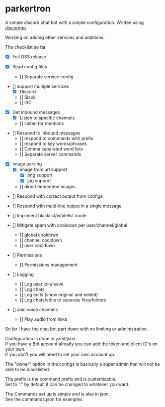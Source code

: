 # parkertron

A simple discord chat bot with a simple configuration. Written using [discordgo](https://github.com/bwmarrin/discordgo).

Working on adding other services and additions.

The checklist so far

- [x] Full OSS release

- [x] Read config files
  - [] Separate service config

- [] support multiple services
  - [x] Discord
  - [] Slack
  - [] IRC

- [x] Get inbound messages
  - [x] Listen to specific channels
  - [] Listen for mentions


- [] Respond to inbound messages
  - [] respond to commands with prefix
  - [] respond to key words/phrases
  - [] Comma separated word lists
  - [] Separate server commands
- [x] Image parsing
  - [x] image from url support
    - [x] png support
    - [x] jpg support
  - [] direct embedded images

- [] Respond with correct output from configs

- [] Respond with multi-line output in a single message

- [] Impliment blacklist/whitelist mode

- [] Mitigate spam with cooldown per user/channel/global
  - [] global cooldown
  - [] channel cooldown
  - [] user cooldown

- [] Permissions
  - [] Permissions management

- [] Logging
  - [] Log user join/leave 
  - [] Log chats
  - [] Log edits (show original and edited)
  - [] Log chats/edits to separate files/folders
  
- [] Join voice channels
  - [] Play audio from links


So far I have the chat bot part down with no limiting or administration.

Configuration is done in yaml/json.  
If you have a Bot account already you can add the token and client ID's on your own.  
If you don't you will need to set your own account up.

The "owner" option in the configs is basically a super admin that will not be able to be blacklisted.

The prefix is the command prefix and is customizable.  
Set to "." by default it can be changed to whatever you want.


The Commands set up is simple and is also in json.  
See the commands.json for examples.  
